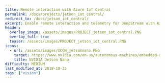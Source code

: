 ```yaml
---
title: Remote interaction with Azure IoT Central 
permalink: /docs/projects/jetson_iot_central/
redirect_to: /docs/jetson_iot_central/
excerpt: Enable remote interaction and telemetry for DeepStream with Azure IoT Central
header:
  overlay_image: /assets/images/PROJECT_jetson_iot_central.PNG
  overlay_full: true
  teaser: /assets/images/PROJECT_jetson_iot_central.PNG
icons:
  - url: /assets/images/ICON_jetsonnano.PNG
    target: https://www.nvidia.com/en-us/autonomous-machines/embedded-systems/jetson-nano/
    title: NVIDIA Jetson Nano
difficulty: MEDIUM
last_modified_at: 2019-10-25
tags: ["vision"]
---
```

